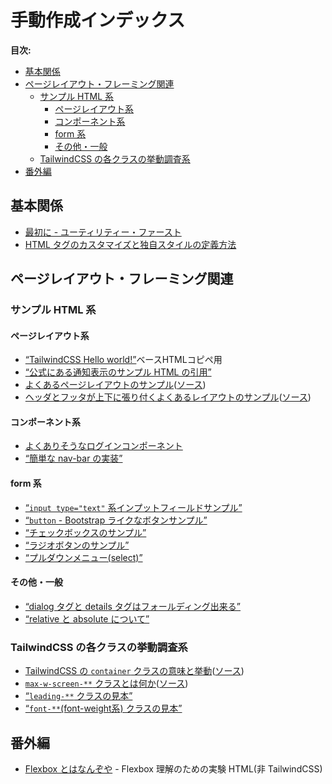 
# 手動作成インデックス <!-- omit from toc -->

**目次:**

- [基本関係](#基本関係)
- [ページレイアウト・フレーミング関連](#ページレイアウトフレーミング関連)
	- [サンプル HTML 系](#サンプル-html-系)
		- [ページレイアウト系](#ページレイアウト系)
		- [コンポーネント系](#コンポーネント系)
		- [form 系](#form-系)
		- [その他・一般](#その他一般)
	- [TailwindCSS の各クラスの挙動調査系](#tailwindcss-の各クラスの挙動調査系)
- [番外編](#番外編)


## 基本関係

- [最初に - ユーティリティー・ファースト](utilty-first.html)
- [HTML タグのカスタマイズと独自スタイルの定義方法](customize-default-tag-stayle.html)

## ページレイアウト・フレーミング関連

### サンプル HTML 系

#### ページレイアウト系

- [“TailwindCSS Hello world!”](http://localhost/default.html)ベースHTMLコピペ用
- [“公式にある通知表示のサンプル HTML の引用”](notify-sample.html)
- [よくあるページレイアウトのサンプル](layout/basic-layout.html)([ソース](https://github.com/tettekete/tailwindcss-test-with-cli/blob/main/docs/layout/basic-layout.html))
- [ヘッダとフッタが上下に張り付くよくあるレイアウトのサンプル](layout/fixed-header-footer.html)([ソース](https://github.com/tettekete/tailwindcss-test-with-cli/blob/main/docs/layout/fixed-header-footer.html))

#### コンポーネント系

- [よくありそうなログインコンポーネント](component/login.html)
- [“簡単な nav-bar の実装”](component/nav-bar.html)


#### form 系

- [“`input type="text"` 系インプットフィールドサンプル”](forms/input-text.html)
- [“`button` - Bootstrap ライクなボタンサンプル”](forms/buttons-like-bootstrap.html)
- [“チェックボックスのサンプル”](forms/check-box.html)
- [“ラジオボタンのサンプル”](forms/radio-buttons.html)
- [“プルダウンメニュー(select)”](forms/select-menu.html)


#### その他・一般

- [“dialog タグと details タグはフォールディング出来る”](common/folding_content.html)
- [“relative と absolute について”](common/relative-absolute.html)

### TailwindCSS の各クラスの挙動調査系

- [TailwindCSS の `container` クラスの意味と挙動](layout/container.html)([ソース](https://github.com/tettekete/tailwindcss-test-with-cli/blob/main/docs/layout/container.html))
- [`max-w-screen-**` クラスとは何か](layout/max-w-screen-xx.html)([ソース](https://github.com/tettekete/tailwindcss-test-with-cli/blob/main/docs/layout/max-w-screen-xx.html))
- [“`leading-**` クラスの見本”](tailwindcss-catalog/leading.html)
- [“`font-**`(font-weight系) クラスの見本”](tailwindcss-catalog/font-weight.html)


## 番外編

- [Flexbox とはなんぞや](extra/flexbox.html) - Flexbox 理解のための実験 HTML(非 TailwindCSS)
